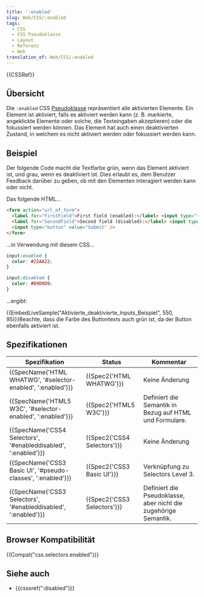 ```yaml
---
title: ':enabled'
slug: Web/CSS/:enabled
tags:
  - CSS
  - CSS Pseudoklasse
  - Layout
  - Referenz
  - Web
translation_of: Web/CSS/:enabled
---
```

{{CSSRef}}

## Übersicht

Die `:enabled` CSS [Pseudoklasse](/de/docs/Web/CSS/Pseudo-classes) repräsentiert alle aktivierten Elemente. Ein Element ist aktiviert, falls es aktiviert werden kann (z. B. markierte, angeklickte Elemente oder solche, die Texteingaben akzeptieren) oder die fokussiert werden können. Das Element hat auch einen deaktivierten Zustand, in welchem es nicht aktiviert werden oder fokussiert werden kann.

## Beispiel

Der folgende Code macht die Textfarbe grün, wenn das Element aktiviert ist, und grau, wenn es deaktiviert ist. Dies erlaubt es, dem Benutzer Feedback darüber zu geben, ob mit den Elementen interagiert werden kann oder nicht.

Das folgende HTML...

```html
<form action="url_of_form">
  <label for="FirstField">First field (enabled):</label> <input type="text" id="FirstField" value="Lorem"><br />
  <label for="SecondField">Second field (disabled):</label> <input type="text" id="SecondField" value="Ipsum" disabled="disabled"><br />
  <input type="button" value="Submit" />
</form>
```

...in Verwendung mit diesem CSS...

```css
input:enabled {
  color: #22AA22;
}

input:disabled {
  color: #D9D9D9;
}
```

...ergibt:

{{EmbedLiveSample("Aktivierte_deaktivierte_Inputs_Beispiel", 550, 95)}}Beachte, dass die Farbe des Buttontexts auch grün ist, da der Button ebenfalls aktiviert ist.

## Spezifikationen

| Spezifikation                                                                        | Status                               | Kommentar                                                       |
| ------------------------------------------------------------------------------------ | ------------------------------------ | --------------------------------------------------------------- |
| {{SpecName('HTML WHATWG', '#selector-enabled', ':enabled')}}     | {{Spec2('HTML WHATWG')}}     | Keine Änderung                                                  |
| {{SpecName('HTML5 W3C', '#selector-enabled', ':enabled')}}         | {{Spec2('HTML5 W3C')}}         | Definiert die Semantik in Bezug auf HTML und Formulare.         |
| {{SpecName('CSS4 Selectors', '#enableddisabled', ':enabled')}} | {{Spec2('CSS4 Selectors')}} | Keine Änderung                                                  |
| {{SpecName('CSS3 Basic UI', '#pseudo-classes', ':enabled')}}     | {{Spec2('CSS3 Basic UI')}} | Verknüpfung zu Selectors Level 3.                               |
| {{SpecName('CSS3 Selectors', '#enableddisabled', ':enabled')}} | {{Spec2('CSS3 Selectors')}} | Definiert die Pseudoklasse, aber nicht die zugehörige Semantik. |

## Browser Kompatibilität

{{Compat("css.selectors.enabled")}}

## Siehe auch

- {{cssxref(":disabled")}}
